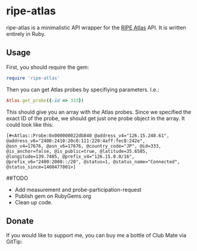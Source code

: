 # ripe-atlas


ripe-atlas is a minimalistic API wrapper for the [RIPE Atlas](https://atlas.ripe.net) API. It is written entirely in Ruby.

## Usage

First, you should require the gem:
```ruby
require 'ripe-atlas'
```

Then you can get Atlas probes by specifiying parameters. I.e.:
```ruby
Atlas.get_probe({:id => 333})
```

This should give you an array with the Atlas probes. Since we specified the exact ID of the probe, 
we should get just one probe object in the array. It could look like this:
```
[#<Atlas::Probe:0x000000022db840 @address_v4="126.15.248.61", @address_v6="2400:2410:20c0:111:220:4aff:fec8:242e", 
@asn_v4=17676, @asn_v6=17676, @country_code="JP", @id=333, @is_anchor=false, @is_public=true, @latitude=35.6585, 
@longitude=139.7485, @prefix_v4="126.15.0.0/16", @prefix_v6="2400:2000::/20", @status=1, @status_name="Connected", @status_since=1408477001>] 
```

##TODO
* Add measurement and probe-participation-request
* Publish gem on RubyGems.org
* Clean up code. 


## Donate

If you would like to support me, you can buy me a bottle of Club Mate via GitTip:
<script data-gittip-username="EddyShure"
        data-gittip-widget="button"
        src="//gttp.co/v1.js"></script>
